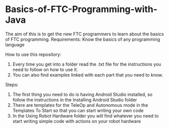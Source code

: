 # Basics-of-FTC-Programming-with-Java

The aim of this is to get the new FTC programmers to learn about the basics of FTC programming.
Requirements: Know the basics of any programming language

How to use this repository:
1) Every time you get into a folder read the .txt file for the instructions you need to follow on how to use it.
2) You can also find examples linked with each part that you need to know.

Steps:
1) The first thing you need to do is having Android Studio installed, so follow the instructions in the Installing Android Studio folder
2) There are templates for the TeleOp and Autonomous mode in the Templates To Start so that you can start writing your own code
3) In the Using Robot Hardware folder you will find whatever you need to start writing simple code with actions on your robot hardware
